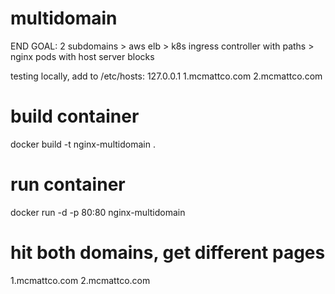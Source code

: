 # multidomain
END GOAL:
2 subdomains > aws elb > k8s ingress controller with paths > nginx pods with host server blocks

testing locally, add to /etc/hosts:
127.0.0.1 1.mcmattco.com 2.mcmattco.com

# build container
docker build -t nginx-multidomain .

# run container
docker run -d -p 80:80 nginx-multidomain

# hit both domains, get different pages
1.mcmattco.com
2.mcmattco.com
